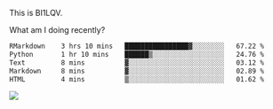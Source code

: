 This is BI1LQV.

What am I doing recently?

<!--START_SECTION:waka-->

```txt
RMarkdown    3 hrs 10 mins   ████████████████▓░░░░░░░░   67.22 %
Python       1 hr 10 mins    ██████▒░░░░░░░░░░░░░░░░░░   24.76 %
Text         8 mins          ▓░░░░░░░░░░░░░░░░░░░░░░░░   03.12 %
Markdown     8 mins          ▓░░░░░░░░░░░░░░░░░░░░░░░░   02.89 %
HTML         4 mins          ▒░░░░░░░░░░░░░░░░░░░░░░░░   01.62 %
```

<!--END_SECTION:waka-->

<img src="https://github-readme-stats.vercel.app/api?username=bi1lqv&show_icons=true&count_private=true">
